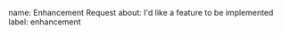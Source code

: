 name: Enhancement Request
about: I'd like a feature to be implemented
label: enhancement

<!-- Describe your enhancement. Avoid saying "Scylla should do X" without explaining why that is desirable -->